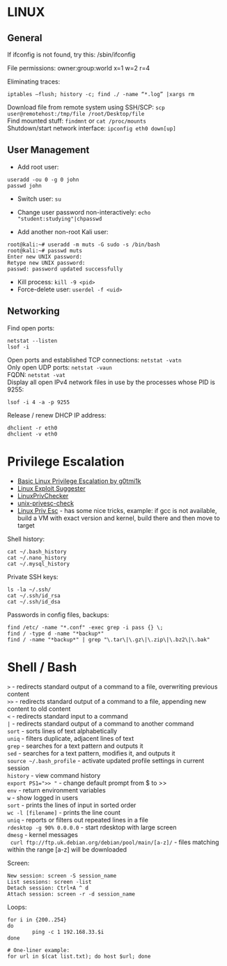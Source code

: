 # LINUX

General
-------

If ifconfig is not found, try this: /sbin/ifconfig

File permissions: owner:group:world x=1 w=2 r=4

Eliminating traces:

`iptables –flush; history -c; find ./ -name “*.log” |xargs rm`  

Download file from remote system using SSH/SCP: `scp user@remotehost:/tmp/file /root/Desktop/file`  
Find mounted stuff: `findmnt` or `cat /proc/mounts`  
Shutdown/start network interface: `ipconfig eth0 down[up]`  

User Management
---------------

* Add root user:

```
useradd -ou 0 -g 0 john
passwd john
```
* Switch user: `su`

* Change user password non-interactively: `echo "student:studying"|chpasswd`

* Add another non-root Kali user:

```
root@kali:~# useradd -m muts -G sudo -s /bin/bash
root@kali:~# passwd muts
Enter new UNIX password:
Retype new UNIX password:
passwd: password updated successfully
```

* Kill process: `kill -9 <pid>`  
* Force-delete user: `userdel -f <uid>`  

Networking
----------

Find open ports:
```
netstat --listen
lsof -i
```
Open ports and established TCP connections: `netstat -vatn`  
Only open UDP ports: `netstat -vaun`  
FQDN: `netstat -vat`  
Display all open IPv4 network files in use by the processes whose PID is 9255:
```
lsof -i 4 -a -p 9255
```
Release / renew DHCP IP address:
```
dhclient -r eth0
dhclient -v eth0
```

Privilege Escalation
====================

* [Basic Linux Privilege Escalation by g0tmi1k](https://blog.g0tmi1k.com/2011/08/basic-linux-privilege-escalation/)
* [Linux Exploit Suggester](https://github.com/PenturaLabs/Linux_Exploit_Suggester)
* [LinuxPrivChecker](http://www.securitysift.com/download/linuxprivchecker.py)
* [unix-privesc-check](http://pentestmonkey.net/tools/audit/unix-privesc-check)
* [Linux Priv Esc](http://www.slideshare.net/nullthreat/aide-2014-fund-linux-priv-esc) - has some nice tricks, example: if gcc is not available, build a VM with exact version and kernel, build there and then move to target  

Shell history:
```
cat ~/.bash_history
cat ~/.nano_history
cat ~/.mysql_history
```

Private SSH keys:
```
ls -la ~/.ssh/
cat ~/.ssh/id_rsa
cat ~/.ssh/id_dsa
```

Passwords in config files, backups:
```
find /etc/ -name "*.conf" -exec grep -i pass {} \;
find / -type d -name "*backup*"
find / -name "*backup*" | grep "\.tar\|\.gz\|\.zip\|\.bz2\|\.bak"
```

Shell / Bash
============

`>` - redirects standard output of a command to a file, overwriting previous content  
`>>` - redirects standard output of a command to a file, appending new content to old content  
`<` - redirects standard input to a command  
`|` - redirects standard output of a command to another command  
`sort` - sorts lines of text alphabetically  
`uniq` - filters duplicate, adjacent lines of text  
`grep` - searches for a text pattern and outputs it  
`sed` - searches for a text pattern, modifies it, and outputs it  
`source ~/.bash_profile` - activate updated profile settings in current session  
`history` - view command history  
`export PS1=">> "` - change default prompt from $ to >>  
`env` - return environment variables  
`w` - show logged in users  
`sort` - prints the lines of input in sorted order  
`wc -l [filename]` - prints the line count  
`uniq` - reports or filters out repeated lines in a file  
`rdesktop -g 90% 0.0.0.0` - start rdesktop with large screen  
`dmesg` - kernel messages  
` curl ftp://ftp.uk.debian.org/debian/pool/main/[a-z]/` - files matching within the range [a-z] will be downloaded  

Screen:  
```
New session: screen -S session_name
List sessions: screen -list
Detach session: Ctrl+A ^ d
Attach session: screen -r -d session_name
```

Loops:
```
for i in {200..254}
do
        ping -c 1 192.168.33.$i
done

# One-liner example:
for url in $(cat list.txt); do host $url; done
```

